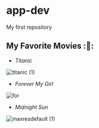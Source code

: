 # app-dev
My first repository
## My Favorite Movies :🎥:

- *Titanic* 


![titanic (1)](https://user-images.githubusercontent.com/103471862/206368874-a81af25d-cbfe-4a43-97df-3add986c05e1.jpg)

- *Forever My Girl*


![for](https://user-images.githubusercontent.com/103471862/206372474-512b36f4-cf81-4372-8d9e-1043d65542d2.jpg)


- *Midnight Sun*


![maxresdefault (1)](https://user-images.githubusercontent.com/103471862/206373887-01e7b938-bc87-45cb-b24a-650a296e418f.jpg)
